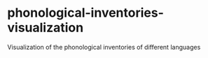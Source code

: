 # phonological-inventories-visualization
Visualization of the phonological inventories of different languages
